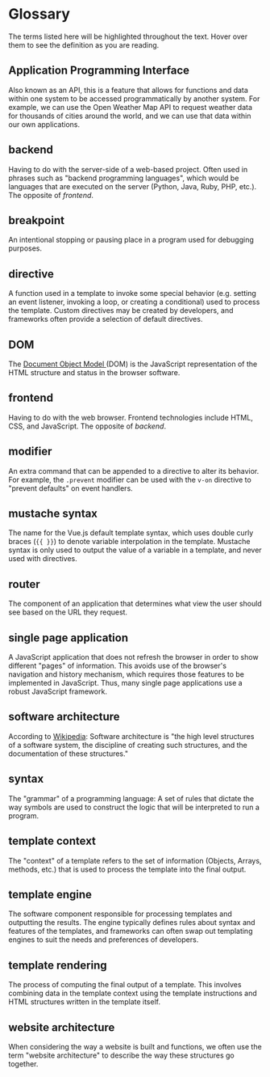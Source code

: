 # Glossary

The terms listed here will be highlighted throughout the text. Hover over them to see the definition as you are reading.

## Application Programming Interface
Also known as an API, this is a feature that allows for functions and data within one system to be accessed programmatically by another system. For example, we can use the Open Weather Map API to request weather data for thousands of cities around the world, and we can use that data within our own applications.

## backend
Having to do with the server-side of a web-based project. Often used in phrases such as "backend programming languages", which would be languages that are executed on the server (Python, Java, Ruby, PHP, etc.). The opposite of *frontend*.

## breakpoint
An intentional stopping or pausing place in a program used for debugging purposes.

## directive
A function used in a template to invoke some special behavior (e.g. setting an event listener, invoking a loop, or creating a conditional) used to process the template. Custom directives may be created by developers, and frameworks often provide a selection of default directives.

## DOM
The [Document Object Model ](https://developer.mozilla.org/en-US/docs/Web/API/Document_Object_Model)(DOM) is the JavaScript representation of the HTML structure and status in the browser software.

## frontend
Having to do with the web browser. Frontend technologies include HTML, CSS, and JavaScript. The opposite of *backend*.

## modifier
An extra command that can be appended to a directive to alter its behavior. For example, the `.prevent` modifier can be used with the `v-on` directive to "prevent defaults" on event handlers.

## mustache syntax
The name for the Vue.js default template syntax, which uses double curly braces (`{{ }}`) to denote variable interpolation in the template. Mustache syntax is only used to output the value of a variable in a template, and never used with directives.

## router
The component of an application that determines what view the user should see based on the URL they request.

## single page application
A JavaScript application that does not refresh the browser in order to show different "pages" of information. This avoids use of the browser's navigation and history mechanism, which requires those features to be implemented in JavaScript. Thus, many single page applications use a robust JavaScript framework.

## software architecture
According to [Wikipedia](https://en.wikipedia.org/wiki/Software_architecture): Software architecture is "the high level structures of a software system, the discipline of creating such structures, and the documentation of these structures."

## syntax
The "grammar" of a programming language: A set of rules that dictate the way symbols are used to construct the logic that will be interpreted to run a program.

## template context
The "context" of a template refers to the set of information (Objects, Arrays, methods, etc.) that is used to process the template into the final output.

## template engine
The software component responsible for processing templates and outputting the results. The engine typically defines rules about syntax and features of the templates, and frameworks can often swap out templating engines to suit the needs and preferences of developers.

## template rendering
The process of computing the final output of a template. This involves combining data in the template context using the template instructions and HTML structures written in the template itself.

## website architecture
When considering the way a website is built and functions, we often use the term "website architecture" to describe the way these structures go together.